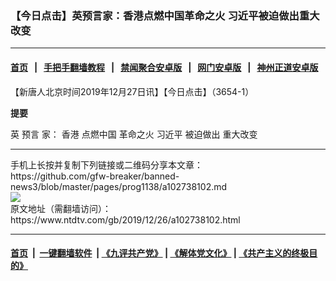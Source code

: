 ### 【今日点击】英预言家：香港点燃中国革命之火 习近平被迫做出重大改变
------------------------

#### [首页](https://github.com/gfw-breaker/banned-news3/blob/master/README.md) &nbsp;&nbsp;|&nbsp;&nbsp; [手把手翻墙教程](https://github.com/gfw-breaker/guides/wiki) &nbsp;&nbsp;|&nbsp;&nbsp; [禁闻聚合安卓版](https://github.com/gfw-breaker/bn-android) &nbsp;&nbsp;|&nbsp;&nbsp; [网门安卓版](https://github.com/oGate2/oGate) &nbsp;&nbsp;|&nbsp;&nbsp; [神州正道安卓版](https://github.com/SzzdOgate/update) 



<div><div class="post_content" itemprop="articleBody">
 <p>
  【新唐人北京时间2019年12月27日讯】【今日点击】（3654-1）
 </p>
 <p>
  <strong>
   提要
  </strong>
 </p>
 <p>
  英
  <ok href="https://www.ntdtv.com/gb/预言.htm">
   预言
  </ok>
  家：
  <ok href="https://www.ntdtv.com/gb/香港.htm">
   香港
  </ok>
  点燃中国
  <ok href="https://www.ntdtv.com/gb/革命之火.htm">
   革命之火
  </ok>
  <ok href="https://www.ntdtv.com/gb/习近平.htm">
   习近平
  </ok>
  被迫做出
  <ok href="https://www.ntdtv.com/gb/重大改变.htm">
   重大改变
  </ok>
 </p>
 <div class="single_ad">
 </div>
</div>
</div>
<hr/>
手机上长按并复制下列链接或二维码分享本文章：<br/>
https://github.com/gfw-breaker/banned-news3/blob/master/pages/prog1138/a102738102.md <br/>
<a href='https://github.com/gfw-breaker/banned-news3/blob/master/pages/prog1138/a102738102.md'><img src='https://github.com/gfw-breaker/banned-news3/blob/master/pages/prog1138/a102738102.md.png'/></a> <br/>
原文地址（需翻墙访问）：https://www.ntdtv.com/gb/2019/12/26/a102738102.html


------------------------
#### [首页](https://github.com/gfw-breaker/banned-news3/blob/master/README.md) &nbsp;|&nbsp; [一键翻墙软件](https://github.com/gfw-breaker/nogfw/blob/master/README.md) &nbsp;| [《九评共产党》](https://github.com/gfw-breaker/9ping.md/blob/master/README.md#九评之一评共产党是什么) | [《解体党文化》](https://github.com/gfw-breaker/jtdwh.md/blob/master/README.md) | [《共产主义的终极目的》](https://github.com/gfw-breaker/gczydzjmd.md/blob/master/README.md)


<img src='http://gfw-breaker.win/banned-news3/pages/prog1138/a102738102.md' width='0px' height='0px'/>